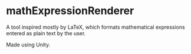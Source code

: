 # mathExpressionRenderer
A tool inspired mostly by LaTeX, which formats mathematical expressions entered as plain text by the user.

Made using Unity.
